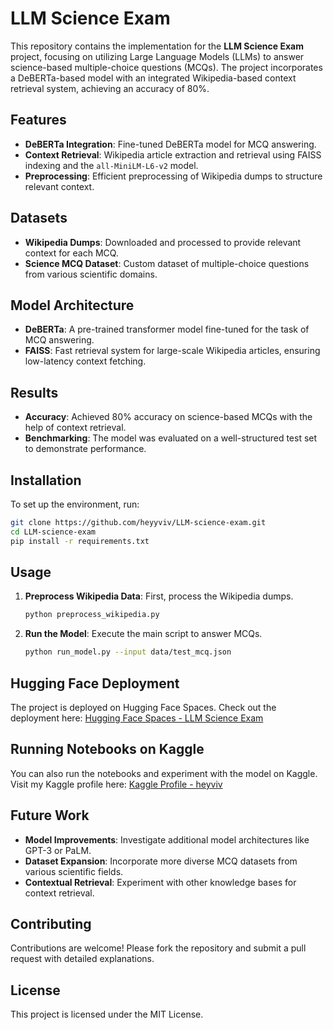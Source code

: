 
# LLM Science Exam

This repository contains the implementation for the **LLM Science Exam** project, focusing on utilizing Large Language Models (LLMs) to answer science-based multiple-choice questions (MCQs). The project incorporates a DeBERTa-based model with an integrated Wikipedia-based context retrieval system, achieving an accuracy of 80%.

## Features

- **DeBERTa Integration**: Fine-tuned DeBERTa model for MCQ answering.
- **Context Retrieval**: Wikipedia article extraction and retrieval using FAISS indexing and the `all-MiniLM-L6-v2` model.
- **Preprocessing**: Efficient preprocessing of Wikipedia dumps to structure relevant context.


## Datasets

- **Wikipedia Dumps**: Downloaded and processed to provide relevant context for each MCQ.
- **Science MCQ Dataset**: Custom dataset of multiple-choice questions from various scientific domains.

## Model Architecture

- **DeBERTa**: A pre-trained transformer model fine-tuned for the task of MCQ answering.
- **FAISS**: Fast retrieval system for large-scale Wikipedia articles, ensuring low-latency context fetching.

## Results

- **Accuracy**: Achieved 80% accuracy on science-based MCQs with the help of context retrieval.
- **Benchmarking**: The model was evaluated on a well-structured test set to demonstrate performance.

## Installation

To set up the environment, run:

```bash
git clone https://github.com/heyyviv/LLM-science-exam.git
cd LLM-science-exam
pip install -r requirements.txt
```

## Usage

1. **Preprocess Wikipedia Data**: First, process the Wikipedia dumps.
   ```bash
   python preprocess_wikipedia.py
   ```

2. **Run the Model**: Execute the main script to answer MCQs.
   ```bash
   python run_model.py --input data/test_mcq.json
   ```

## Hugging Face Deployment

The project is deployed on Hugging Face Spaces. Check out the deployment here:
[Hugging Face Spaces - LLM Science Exam](https://huggingface.co/spaces/v1vu/image_captioning/tree/main)

## Running Notebooks on Kaggle

You can also run the notebooks and experiment with the model on Kaggle. Visit my Kaggle profile here:
[Kaggle Profile - heyviv](https://www.kaggle.com/heyviv)

## Future Work

- **Model Improvements**: Investigate additional model architectures like GPT-3 or PaLM.
- **Dataset Expansion**: Incorporate more diverse MCQ datasets from various scientific fields.
- **Contextual Retrieval**: Experiment with other knowledge bases for context retrieval.

## Contributing

Contributions are welcome! Please fork the repository and submit a pull request with detailed explanations.

## License

This project is licensed under the MIT License.

